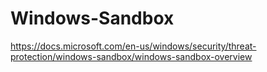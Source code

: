 # Windows-Sandbox
https://docs.microsoft.com/en-us/windows/security/threat-protection/windows-sandbox/windows-sandbox-overview
